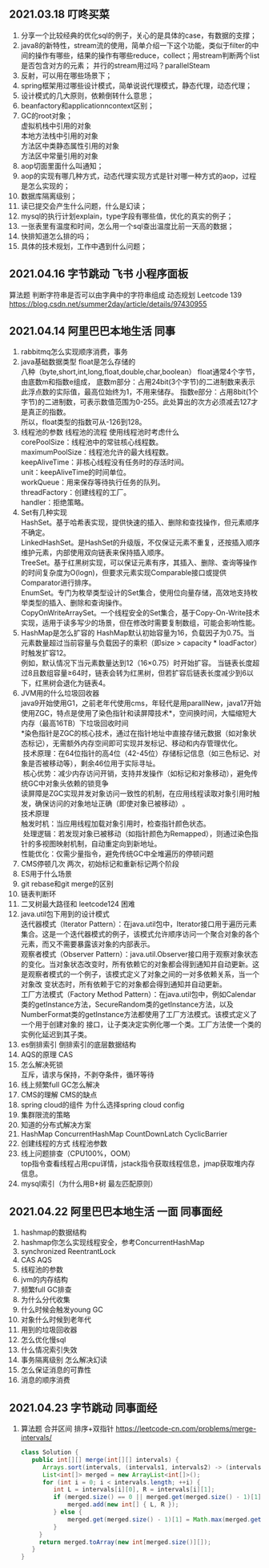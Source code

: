## 2021.03.18 叮咚买菜
1. 分享一个比较经典的优化sql的例子，关心的是具体的case，有数据的支撑；
2. java8的新特性，stream流的使用，简单介绍一下这个功能，类似于filter的中间的操作有哪些，结果的操作有哪些reduce，collect；用stream判断两个list是否包含对方的元素；
   并行的stream用过吗？parallelSteam
3. 反射，可以用在哪些场景下；
4. spring框架用过哪些设计模式，简单说说代理模式，静态代理，动态代理；
5. 设计模式的几大原则，依赖倒转什么意思；
6. beanfactory和applicationncontext区别；
7. GC的root对象；  
   虚拟机栈中引用的对象  
   本地方法栈中引用的对象  
   方法区中类静态属性引用的对象  
   方法区中常量引用的对象 
8. aop切面里面什么叫通知；
9. aop的实现有哪几种方式，动态代理实现方式是针对哪一种方式的aop，过程是怎么实现的；
10. 数据库隔离级别；
11. 读已提交会产生什么问题，什么是幻读；
12. mysql的执行计划explain，type字段有哪些值，优化的真实的例子；
13. 一张表里有温度和时间，怎么用一个sql查出温度比前一天高的数据；
14. 快排知道怎么排的吗；
15. 具体的技术规划，工作中遇到什么问题；
    
## 2021.04.16 字节跳动 飞书 小程序面板
算法题 判断字符串是否可以由字典中的字符串组成 动态规划  Leetcode 139  
https://blog.csdn.net/summer2day/article/details/97430955

## 2021.04.14 阿里巴巴本地生活 同事
1. rabbitmq怎么实现顺序消费，事务
2. java基础数据类型 float是怎么存储的  
   八种（byte,short,int,long,float,double,char,boolean）
   float通常4个字节，由底数m和指数e组成，
   底数m部分：占用24bit(3个字节)的二进制数来表示此浮点数的实际值，最高位始终为1，不用来储存。
   指数e部分：占用8bit(1个字节)的二进制数，可表示数值范围为0-255。此处算出的次方必须减去127才是真正的指数。  
   所以，float类型的指数可从-126到128。
4. 线程池的参数 线程池的流程 使用线程池时考虑什么  
   corePoolSize：线程池中的常驻核心线程数。  
   maximumPoolSize：线程池允许的最大线程数。  
   keepAliveTime：非核心线程没有任务时的存活时间。  
   unit：keepAliveTime的时间单位。  
   workQueue：用来保存等待执行任务的队列。  
   threadFactory：创建线程的工厂。  
   handler：拒绝策略。  
5. Set有几种实现  
   HashSet。基于哈希表实现，提供快速的插入、删除和查找操作，但元素顺序不确定。  
   LinkedHashSet。是HashSet的升级版，不仅保证元素不重复，还按插入顺序维护元素，内部使用双向链表来保持插入顺序。  
   TreeSet。基于红黑树实现，可以保证元素有序，其插入、删除、查询等操作的时间复杂度为O(logn)，但要求元素实现Comparable接口或提供Comparator进行排序。  
   EnumSet。专门为枚举类型设计的Set集合，使用位向量存储，高效地支持枚举类型的插入、删除和查询操作。  
   CopyOnWriteArraySet。一个线程安全的Set集合，基于Copy-On-Write技术实现，适用于读多写少的场景，但在修改时需要复制数组，可能会影响性能。  
6. HashMap是怎么扩容的
   HashMap默认初始容量为16，负载因子为0.75。当元素数量超过当前容量与负载因子的乘积（即size > capacity * loadFactor）时触发扩容‌12。  
   例如，默认情况下当元素数量达到12（16×0.75）时开始扩容。
   当链表长度超过8且数组容量≥64时，链表会转为红黑树，但若扩容后链表长度减少到6以下，红黑树会退化为链表‌4。    
8. JVM用的什么垃圾回收器  
   java9开始使用G1，之前老年代使用cms，年轻代是用parallNew，java17开始使用ZGC，特点是使用了染色指针和读屏障技术*，空间换时间，大幅缩短大内存（最高16TB）下垃圾回收时间   
      *染色指针是ZGC的核心技术，通过‌在指针地址中直接存储元数据‌（如对象状态标记），无需额外内存空间即可实现并发标记、移动和内存管理优化‌。  
‌      技术原理‌：在64位指针的高4位（42-45位）存储标记信息（如三色标记、对象是否被移动等），剩余46位用于实际寻址‌。  
   ‌   核心优势‌：减少内存访问开销，支持并发操作（如标记和对象移动），避免传统GC中对象头依赖的锁竞争‌  
      读屏障是ZGC实现‌并发对象访问一致性‌的机制，在‌应用线程读取对象引用时触发‌，确保访问的对象地址正确（即使对象已被移动）‌。  
‌      技术原理‌  
‌      触发时机‌：当应用线程加载对象引用时，检查指针颜色状态‌。  
‌      处理逻辑‌：若发现对象已被移动（如指针颜色为Remapped），则通过染色指针的多视图映射机制，自动重定向到新地址‌。  
‌      性能优化‌：仅需少量指令，避免传统GC中全堆遍历的停顿问题‌  
10. CMS停顿几次
   两次，初始标记和重新标记两个阶段
11. ES用于什么场景
12. git rebase和git merge的区别
13. 链表判断环
14. 二叉树最大路径和 leetcode124 困难  
15. java.util包下用到的设计模式  
    迭代器模式（Iterator Pattern）：在java.util包中，Iterator接口用于遍历元素集合。这是一个迭代器模式的例子，该模式允许顺序访问一个聚合对象的各个元素，而又不需要暴露该对象的内部表示。  
    观察者模式（Observer Pattern）：java.util.Observer接口用于观察对象状态的变化。当对象状态改变时，所有依赖它的对象都会得到通知并自动更新。这是观察者模式的一个例子，该模式定义了对象之间的一对多依赖关系，当一个对象改 
    变状态时，所有依赖于它的对象都会得到通知并自动更新。  
    工厂方法模式（Factory Method Pattern）：在java.util包中，例如Calendar类的getInstance方法，SecureRandom类的getInstance方法，以及NumberFormat类的getInstance方法都使用了工厂方法模式。该模式定义了一个用于创建对象的 
    接口，让子类决定实例化哪一个类。工厂方法使一个类的实例化延迟到其子类。  
16. es倒排索引 倒排索引的底层数据结构
17. AQS的原理 CAS
18. 怎么解决死锁  
    互斥，请求与保持，不剥夺条件，循环等待  
19. 线上频繁full GC怎么解决
20. CMS的理解 CMS的缺点
21. spring cloud的组件 为什么选择spring cloud config
22. 集群限流的策略
23. 知道的分布式解决方案
24. HashMap ConcurrentHashMap CountDownLatch CyclicBarrier
25. 创建线程的方式 线程池参数
26. 线上问题排查（CPU100%，OOM）  
   top指令查看线程占用cpu详情，jstack指令获取线程信息，jmap获取堆内存信息。  
27. mysql索引（为什么用B+树 最左匹配原则）

## 2021.04.22 阿里巴巴本地生活 一面 同事面经
1. hashmap的数据结构
2. hashmap你怎么实现线程安全，参考ConcurrentHashMap
3. synchronized  ReentrantLock
4. CAS  AQS
5. 线程池的参数
6. jvm的内存结构
7. 频繁full GC排查
8. 为什么分代收集
9. 什么时候会触发young GC
10. 对象什么时候到老年代
11. 用到的垃圾回收器
12. 怎么优化慢sql
13. 什么情况索引失效
14. 事务隔离级别  怎么解决幻读
15. 怎么保证消息的可靠性
16. 消息的顺序消费
    
## 2021.04.23 字节跳动 同事面经
1. 算法题 合并区间  排序+双指针 https://leetcode-cn.com/problems/merge-intervals/
   ```java
   class Solution {
      public int[][] merge(int[][] intervals) {
         Arrays.sort(intervals, (intervals1, intervals2) -> (intervals1[0] - intervals2[0]));
         List<int[]> merged = new ArrayList<int[]>();
         for (int i = 0; i < intervals.length; ++i) {
            int L = intervals[i][0], R = intervals[i][1];
            if (merged.size() == 0 || merged.get(merged.size() - 1)[1] < L) {
                merged.add(new int[] { L, R });
            } else {
                merged.get(merged.size() - 1)[1] = Math.max(merged.get(merged.size() - 1)[1], R);
            }
        }
        return merged.toArray(new int[merged.size()][]);
      }
   }
   ```
